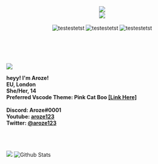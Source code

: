 <div align="center">
<img src="https://cdn.discordapp.com/emojis/774868681586114580.gif?v=1"/><br/>
<img src="https://github.com/aroze123/aroze123/blob/main/t2.png"/>
<div align="center">
  <br>
  <img alt="testestetst" src="https://img.shields.io/badge/Discord-Aroze%230001-ff4bff">
  <img alt="testestetst" src="https://img.shields.io/badge/Twitter-%40aroze123-ff4bff?link=https://twitter.com/aroze123">
  <img alt="testestetst" src="https://img.shields.io/badge/YouTube-aroze123-ff4bff?link=http://youtube.com/aroze123">
  <br>
</div>
</div>
<br><br><br><br><br>
<img src="https://github.com/aroze123/aroze123/blob/main/t3.png"/>
  <p>
  <b>heyy! I'm <b>Aroze!</b><br>
  <b>EU, London</b><br>
  <b>She/Her, 14</b><br>
  <b>
    Preferred Vscode Theme: <b>Pink Cat Boo</b> <a href="https://marketplace.visualstudio.com/items?itemName=ftsamoyed.theme-pink-cat-boo"><b>[Link Here]</b></a>
  </b><br>
  <b><br>
    Discord: <b>Aroze#0001</b><br>
   </b>
    Youtube: <a href="https://youtube.com.com/aroze123/"><b>aroze123</b></a>
  <br>
  <b>
    Twitter: <a href="https://twitter.com/aroze123/"><b>@aroze123</b></a>
  </b><br>
  </b>
  </p>
<br><br><br>
<img src="https://github.com/aroze123/aroze123/blob/main/t5.png"/>
  <img alt="Github Stats" src="https://github-readme-stats.vercel.app/api?username=aroze123&show_icons=true&hide_border=true&count_private=true&icon_color=FFF&bg_color=65,ff4bff,ff96ff&title_color=FFF&text_color=FFF"></img>
